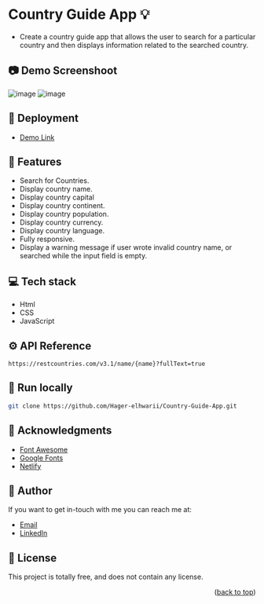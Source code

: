 # Country Guide App 💡
<a name="readme-top"></a>

- Create a country guide app that allows the user to search for a particular country and then displays information related to the searched country.

## 📷  Demo Screenshoot

![image](https://github.com/Hager-elhwarii/Country-Guide-App/assets/80959882/a98073c2-4688-42ec-99b0-6a5edf00484e)
![image](https://github.com/Hager-elhwarii/Country-Guide-App/assets/80959882/87d10ecb-a9f0-4a90-bab7-5ac8afa1a6ee)


## 🚀 Deployment
  - [Demo Link](https://country-guide-app-dottie.netlify.app/)

## 📝 Features

-  Search for Countries.
-  Display country name.
-  Display country capital
-  Display country continent.
-  Display country population.
-  Display country currency.
-  Display country language.
-  Fully responsive.
-  Display a warning message if user wrote invalid country name, or searched  while the input field is empty.


## 💻 Tech stack
- Html
- CSS
- JavaScript

## ⚙️ API Reference

```  
https://restcountries.com/v3.1/name/{name}?fullText=true

```

##  🔐 Run locally 

```bash
git clone https://github.com/Hager-elhwarii/Country-Guide-App.git
```

## 📌 Acknowledgments
- [Font Awesome](https://fontawesome.com/)
- [Google Fonts](http://hager.a.elhawary@gmail.com/)
- [Netlify](https://www.netlify.com/)

## 🦄   Author
If you want to get in-touch with me you can reach me at:

-  [Email](http://hager.a.elhawary@gmail.com/)
-  [LinkedIn](https://www.linkedin.com/in/hager-omar-elhawary/)

## 📘 License
This project is totally free,  and does not contain any license.





<p align="right">(<a href="#readme-top">back to top</a>)</p>
